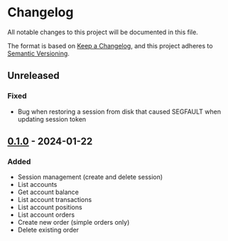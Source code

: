 # Changelog

All notable changes to this project will be documented in this file.

The format is based on [Keep a Changelog](https://keepachangelog.com/en/1.0.0/),
and this project adheres to [Semantic Versioning](https://semver.org/spec/v2.0.0.html).

## Unreleased

### Fixed

- Bug when restoring a session from disk that caused SEGFAULT when updating session token

## [0.1.0] - 2024-01-22

### Added

- Session management (create and delete session)
- List accounts
- Get account balance
- List account transactions
- List account positions
- List account orders
- Create new order (simple orders only)
- Delete existing order

[unreleased]: https://github.com/penny-vault/go-tasty/compare/v0.1.0...HEAD
[0.1.0]: https://github.com/penny-vault/go-tasty/releases/tag/v0.1.0